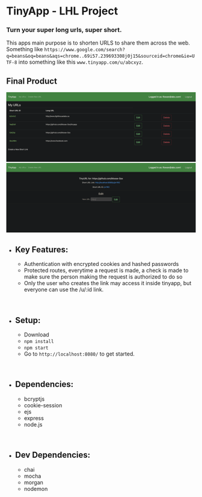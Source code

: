 # TinyApp - LHL Project

### Turn your super long urls, super short.

This apps main purpose is to shorten URLS to share them across the web. Something like `https://www.google.com/search?q=beans&oq=beans&aqs=chrome..69i57.239693308j0j15&sourceid=chrome&ie=UTF-8` into something like this `www.tinyapp.com/u/abcxyz`.


## Final Product 

!["users home page"](https://github.com/Mosse-Sox/tinyapp/blob/master/user-home-page.png?raw=true)
!["short url details page"](https://github.com/Mosse-Sox/tinyapp/blob/master/short-link-info-page.png?raw=true)

- ## Key Features:
  - Authentication with encrypted cookies and hashed passwords
  - Protected routes, everytime a request is made, a check is made to make sure the person making the request is authorized to do so
  - Only the user who creates the link may access it inside tinyapp, but everyone can use the /u/:id link.

<br>

- ## Setup:
  - Download
  - `npm install`
  - `npm start`
  - Go to `http://localhost:8080/` to get started.

<br>

- ## Dependencies:
  - bcryptjs
  - cookie-session
  - ejs
  - express
  - node.js

<br>

- ## Dev Dependencies:
  - chai
  - mocha
  - morgan
  - nodemon
